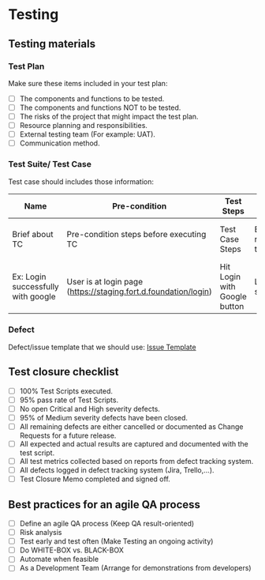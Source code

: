 # Testing

## Testing materials

### Test Plan

Make sure these items included in your test plan:

- [ ] The components and functions to be tested.
- [ ] The components and functions NOT to be tested.
- [ ] The risks of the project that might impact the test plan.
- [ ] Resource planning and responsibilities.
- [ ] External testing team (For example: UAT).
- [ ] Communication method.

### Test Suite/ Test Case

Test case should includes those information:

| Name                               | Pre-condition                                                   | Test Steps                   | Expected Result              | Requirement Ref                           |
| ---------------------------------- | --------------------------------------------------------------- | ---------------------------- | ---------------------------- | ----------------------------------------- |
| Brief about TC                     | Pre-condition steps before executing TC                         | Test Case Steps              | Expected result for the step | User Story # or requirement specification |
| Ex: Login successfully with google | User is at login page (https://staging.fort.d.foundation/login) | Hit Login with Google button | Login successfully           | User Story 001                            |

### Defect

Defect/issue template that we should use: [Issue Template](./defect-template.md)

## Test closure checklist

- [ ] 100% Test Scripts executed.
- [ ] 95% pass rate of Test Scripts.
- [ ] No open Critical and High severity defects.
- [ ] 95% of Medium severity defects have been closed.
- [ ] All remaining defects are either cancelled or documented as Change Requests for a future release.
- [ ] All expected and actual results are captured and documented with the test script.
- [ ] All test metrics collected based on reports from defect tracking system.
- [ ] All defects logged in defect tracking system (Jira, Trello,...).
- [ ] Test Closure Memo completed and signed off.

## Best practices for an agile QA process

- [ ] Define an agile QA process (Keep QA result-oriented)
- [ ] Risk analysis
- [ ] Test early and test often (Make Testing an ongoing activity)
- [ ] Do WHITE-BOX vs. BLACK-BOX
- [ ] Automate when feasible
- [ ] As a Development Team (Arrange for demonstrations from developers)
